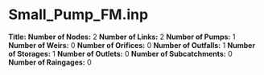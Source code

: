 # Small_Pump_FM.inp
**Title:** 
**Number of Nodes:** 2
**Number of Links:** 2
**Number of Pumps:** 1
**Number of Weirs:** 0
**Number of Orifices:** 0
**Number of Outfalls:** 1
**Number of Storages:** 1
**Number of Outlets:** 0
**Number of Subcatchments:** 0
**Number of Raingages:** 0
